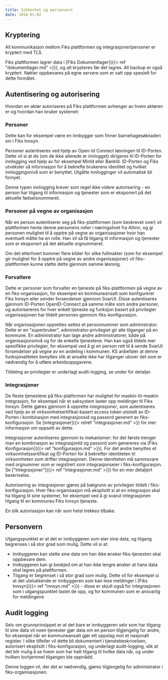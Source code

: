 ```yaml
---
title: Sikkerhet og personvern
date: 2018-01-02
---
```


## Kryptering
All kommunikasjon mellom Fiks plattformen og integrasjoner/personer er kryptert med TLS. 

Fiks plattformen lagrer data i [Fiks Dokumentlager]({{< ref "dokumentlager.md" >}}), og alt krypteres før det lagres. All backup er også kryptert. Nøkler oppbevares på egne servere som er satt opp spesielt for dette formålet. 

## Autentisering og autorisering
Hvordan en aktør autoriseres på Fiks plattformen avhenger av hvem aktøren er og hvordan han bruker systemet: 

### Personer
Dette kan for eksempel være en innbygger som finner barnehagesøknaden sin i Fiks Innsyn.

Personer autentiseres ved hjelp av Open-Id Connect løsningen til ID-Porten. Dette vil si at de (om de ikke allerede er innlogget) dirigeres til ID-Porten for innlogging ved hjelp av for eksempel MinId eller BankId. ID-Porten og Fiks utveksler så informasjon for å bekrefte brukerens identitet og hvilket innloggingsnivå som er benyttet. Utgåtte innlogginger vil automatisk bli fornyet.

Denne typen innlogging krever som regel ikke videre autorisering - en person har tilgang til informasjon og tjenester som er eksponert på det aktuelle fødselsnummeret.

### Personer på vegne av organisasjon
Når en person autentiserer seg på fiks-plattformen (som beskrevet over) vil plattformen hente denne personens roller i næringslivet fra Altinn, og gi personen mulighet til å opptre på vegne av organisasjoner hvor han eventuelt måtte ha en rolle. Han vil så få tilgang til informasjon og tjenester som er eksponert på det aktuelle orgnummeret. 

Om det etterhvert kommer flere kilder for slike fullmakter (som for eksempel gir mulighet for å opptre på vegne av andre organisasjoner) vil fiks-plattformen kunne støtte dette gjennom samme løsning.

### Forvaltere
Dette er personer som forvalter en tjeneste på fiks-plattformen på vegne av en fiks-organisasjon, for eksempel en kommuneansatt som konfigurerer Fiks Innsyn eller sender forsendelser gjennom SvarUt. Disse autentiseres gjennom ID-Porten OpenID-Connect på samme måte som andre personer, og autorisereres for hver enkelt tjeneste og funksjon basert på privilegier organisasjonen har tildelt personen gjennom fiks-konfigurasjon.

Når organisasjonen opprettes settes et personnummer som administrator. Dette er en "superbruker", administrator-privilegiet gir alle tilganger på en kommune. En administrator kan lage andre administratorer, både på organisasjonsnivå og for de enkelte tjenestene. Han kan også tildele mer spesifikke privilegier, for eksempel ved å gi en person rett til å sende SvarUt forsendelser på vegne av en avdeling i kommunen. KS anbefaler at denne funksjonaliteten benyttes slik at ansatte ikke har tilganger utover det som er nødvendig for å utføre arbeidsoppgavene.

Tildeling av privilegier er underlagt audit-logging, se under for detaljer.

### Integrasjoner
De fleste tjenestene på fiks-platformen har mulighet for maskin-til-maskin integrasjon, for eksempel når et saksystem laster opp meldinger til Fiks Innsyn. Dette gjøres gjennom å opprette  _integrasjoner_, som autentiseres ved hjelp av et virksomhetsertifikat-basert access token utstedt av ID-Porten i kombinasjon med integrasjonsid og passord generert av fiks-konfigurasjon. Se [integrasjoner]{{< relref "integrasjoner.md" >}} for mer informasjon om oppsett av dette.

Integrasjoner autentiseres gjennom to mekanismer: for det første trenger man en kombinasjon av integrasjonId og passord som genereres via [Fiks Konfigurasjon]({{< ref "konfigurasjon.md" >}}). For det andre benyttes et virksomhetssertifikat og ID-Porten for å bekrefter identiteten til virksomheten som drifter integrasjonen. Denne identiteten må sammsvare med orgnummer som er registrert som integrasjonseier i fiks-konfigurasjon. Se ["Integrasjoner"]({{< ref "integrasjoner.md" >}}) for en mer detaljert beskrivelse.  

Autorisering av integrasjoner gjøres på bakgrunn av privilegier tildelt i fiks-konfigurasjon. Hver fiks-organisasjon må eksplisitt si at en integrasjon skal ha tilgang til sine systemer, for eksempel ved å gi svarut integrasjonen tilgang til en kommunes Fiks Innsyn tjeneste.

En slik autorisasjon kan når som helst trekkes tilbake. 

## Personvern
Utgangspunktet er at det er innbyggeren som eier sine data, og tilgang begrenses i så stor grad som mulig. Dette vil si at:

* Innbyggeren kan slette sine data om han ikke ønsker fiks-tjenesten skal oppbevare dem.
* Innbyggeren kan gi beskjed om at han ikke lengre ønsker at hans data skal lagres på plattformen.
* Tilgang er begrenset i så stor grad som mulig. Dette vil for eksempel si at det utelukkende er innbyggeren som kan lese meldinger i [Fiks Innsyn]({{< ref "innsyn.md" >}}) - disse er skjult også for integrasjonen som i utgangspunktet lastet de opp, og for kommunen som er ansvarlig for meldingene

## Audit logging
Selv om grunnprinsippet er at det bare er innbyggeren selv som har tilgang til sine data vil noen tjenester gjør data om en person tilgjengelig for andre, for eksempel når en kommuneansatt gjør ett oppslag mot et nasjonalt register. I slike tilfeller vil dette bli dokumentert i tjenstebeskrivelsen, autorisert eksplisitt i fiks-konfigurasjon, og underlagt audit-logging, slik at det blir mulig å se hvem som har hatt tilgang til hvilke data når, og under hvilken lovhjemmel tilgangen ble oppnådd.

Denne loggen vil, der det er nødvendig, gjøres tilgjengelig for administrator i fiks-organisasjonen.
